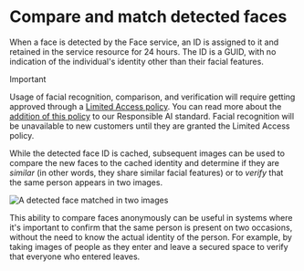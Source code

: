
# 
# Compare and match detected faces

When a face is detected by the Face service, an ID is assigned to it and retained in the service resource for 24 hours. The ID is a GUID, with no indication of the individual's identity other than their facial features.

Important

Usage of facial recognition, comparison, and verification will require getting approved through a [Limited Access policy](https://aka.ms/cog-services-limited-access). You can read more about the [addition of this policy](https://azure.microsoft.com/blog/responsible-ai-investments-and-safeguards-for-facial-recognition/) to our Responsible AI standard. Facial recognition will be unavailable to new customers until they are granted the Limited Access policy.

While the detected face ID is cached, subsequent images can be used to compare the new faces to the cached identity and determine if they are *similar* (in other words, they share similar facial features) or to *verify* that the same person appears in two images.

![A detected face matched in two images](../../wwl-data-ai/detect-analyze-recognize-faces/media/face-matching.png)

This ability to compare faces anonymously can be useful in systems where it's important to confirm that the same person is present on two occasions, without the need to know the actual identity of the person. For example, by taking images of people as they enter and leave a secured space to verify that everyone who entered leaves.



